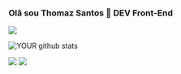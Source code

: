 ### Olâ sou Thomaz Santos 👋 DEV Front-End


<img src="https://avatars.githubusercontent.com/u/81429672?s=400&u=e3420ee57f8d37e437d27df6ced3a2ed9e455653&v=4">


![YOUR github stats](https://github-readme-stats.vercel.app/api?username=thomazdev2020)

[<img src="https://img.shields.io/badge/linkedin-%230077B5.svg?&style=for-the-badge&logo=linkedin&logoColor=white" />](https://www.linkedin.com) [<img src = "https://img.shields.io/badge/instagram-%23E4405F.svg?&style=for-the-badge&logo=instagram&logoColor=white">](https://www.instagram.com/thomazdev/) 
